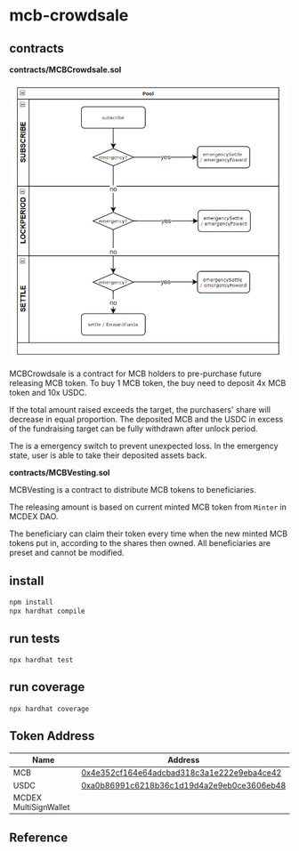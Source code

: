 # mcb-crowdsale

## contracts

**contracts/MCBCrowdsale.sol**

![Flow](./misc/flow.png)

MCBCrowdsale is a contract for MCB holders to pre-purchase future releasing MCB token. To buy 1 MCB token, the buy need to deposit 4x MCB token and 10x USDC.

If the total amount raised exceeds the target, the purchasers' share will decrease in equal proportion. The deposited MCB and the USDC in excess of the fundraising target can be fully withdrawn after unlock period.

The is a emergency switch to prevent unexpected loss. In the emergency state, user is able to take their deposited assets back.


**contracts/MCBVesting.sol**

MCBVesting is a contract to distribute MCB tokens to beneficiaries.

The releasing amount is based on current minted MCB token from `Minter` in MCDEX DAO.

The beneficiary can claim their token every time when the new minted MCB tokens put in, according to the shares then owned. All beneficiaries are preset and cannot be modified.

## install

```shell
npm install
npx hardhat compile
```

## run tests

```shell
npx hardhat test
```

## run coverage

```shell
npx hardhat coverage
```

## Token Address

| Name                  | Address                                                      |
| --------------------- | ------------------------------------------------------------ |
| MCB                   | [0x4e352cf164e64adcbad318c3a1e222e9eba4ce42](https://etherscan.io/token/0x4e352cf164e64adcbad318c3a1e222e9eba4ce42) |
| USDC                  | [0xa0b86991c6218b36c1d19d4a2e9eb0ce3606eb48](https://etherscan.io/token/0xa0b86991c6218b36c1d19d4a2e9eb0ce3606eb48) |
| MCDEX MultiSignWallet |                                                              |

## Reference
